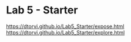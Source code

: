 # Lab 5 - Starter
https://dtorvi.github.io/Lab5_Starter/expose.html
https://dtorvi.github.io/Lab5_Starter/explore.html
